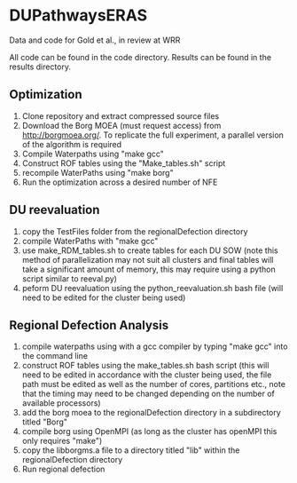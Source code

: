 # DUPathwaysERAS
Data and code for Gold et al., in review at WRR

All code can be found in the code directory. Results can be found in the results directory. 

## Optimization
1. Clone repository and extract compressed source files
2. Download the Borg MOEA (must request access) from http://borgmoea.org/. To replicate the full experiment, a parallel version of the algorithm is required
3. Compile Waterpaths using "make gcc"
4. Construct ROF tables using the "Make_tables.sh" script
5. recompile WaterPaths using "make borg"
6. Run the optimization across a desired number of NFE

## DU reevaluation
1. copy the TestFiles folder from the regionalDefection directory
2. compile WaterPaths with "make gcc"
3. use make_RDM_tables.sh to create tables for each DU SOW (note this method of parallelization may not suit all clusters and final tables will take a significant amount of memory, this may require using a python script similar to reeval.py)
4. peform DU reevaluation using the python_reevaluation.sh bash file (will need to be edited for the cluster being used)

## Regional Defection Analysis
1. compile waterpaths using with a gcc compiler by typing "make gcc" into the command line
2. construct ROF tables using the make_tables.sh bash script (this will need to be edited in accordance with the cluster being used, the file path must be edited as well as the number of cores, partitions etc., note that the timing may need to be changed depending on the number of available processors)
3. add the borg moea to the regionalDefection directory in a subdirectory titled "Borg"
4. compile borg using OpenMPI (as long as the cluster has openMPI this only requires "make")
5. copy the libborgms.a file to a directory titled "lib" within the regionalDefection directory
6. Run regional defection 

